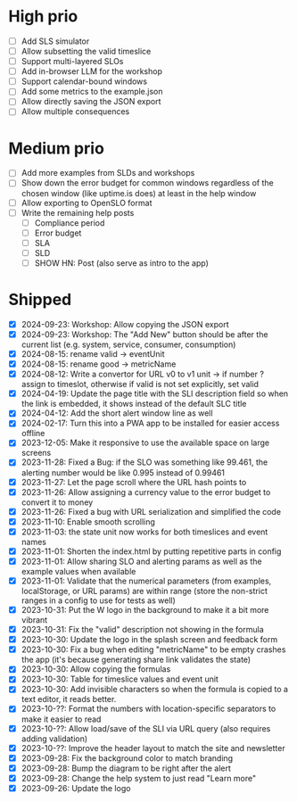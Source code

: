 # High prio

- [ ] Add SLS simulator
- [ ] Allow subsetting the valid timeslice
- [ ] Support multi-layered SLOs
- [ ] Add in-browser LLM for the workshop
- [ ] Support calendar-bound windows
- [ ] Add some metrics to the example.json
- [ ] Allow directly saving the JSON export
- [ ] Allow multiple consequences

# Medium prio

- [ ] Add more examples from SLDs and workshops
- [ ] Show down the error budget for common windows regardless of the chosen window (like uptime.is does) at least in the help window
- [ ] Allow exporting to OpenSLO format
- [ ] Write the remaining help posts
  - [ ] Compliance period
  - [ ] Error budget
  - [ ] SLA
  - [ ] SLD
  - [ ] SHOW HN: Post (also serve as intro to the app)

# Shipped

- [X] 2024-09-23: Workshop: Allow copying the JSON export
- [X] 2024-09-23: Workshop: The "Add New" button should be after the current list (e.g. system, service, consumer, consumption)
- [X] 2024-08-15: rename valid -> eventUnit
- [X] 2024-08-15: rename good -> metricName
- [X] 2024-08-12: Write a convertor for URL v0 to v1 unit -> if number ? assign to timeslot, otherwise if valid is not set explicitly, set valid
- [X] 2024-04-19: Update the page title with the SLI description field so when the link is embedded, it shows instead of the default SLC title
- [X] 2024-04-12: Add the short alert window line as well
- [X] 2024-02-17: Turn this into a PWA app to be installed for easier access offline
- [x] 2023-12-05: Make it responsive to use the available space on large screens
- [x] 2023-11-28: Fixed a Bug: if the SLO was something like 99.461, the alerting number would be like 0.995 instead of 0.99461
- [x] 2023-11-27: Let the page scroll where the URL hash points to
- [x] 2023-11-26: Allow assigning a currency value to the error budget to convert it to money
- [x] 2023-11-26: Fixed a bug with URL serialization and simplified the code
- [x] 2023-11-10: Enable smooth scrolling
- [x] 2023-11-03: the state unit now works for both timeslices and event names
- [X] 2023-11-01: Shorten the index.html by putting repetitive parts in config
- [X] 2023-11-01: Allow sharing SLO and alerting params as well as the example values when available
- [X] 2023-11-01: Validate that the numerical parameters (from examples, localStorage, or URL params) are within range (store the non-strict ranges in a config to use for tests as well)
- [X] 2023-10-31: Put the W logo in the background to make it a bit more vibrant
- [X] 2023-10-31: Fix the "valid" description not showing in the formula
- [X] 2023-10-30: Update the logo in the splash screen and feedback form
- [X] 2023-10-30: Fix a bug when editing "metricName" to be empty crashes the app (it's because generating share link validates the state)
- [X] 2023-10-30: Allow copying the formulas
- [X] 2023-10-30: Table for timeslice values and event unit
- [X] 2023-10-30: Add invisible characters so when the formula is copied to a text editor, it reads better.
- [X] 2023-10-??: Format the numbers with location-specific separators to make it easier to read
- [X] 2023-10-??: Allow load/save of the SLI via URL query (also requires adding validation)
- [X] 2023-10-??: Improve the header layout to match the site and newsletter
- [X] 2023-09-28: Fix the background color to match branding
- [X] 2023-09-28: Bump the diagram to be right after the alert
- [X] 2023-09-28: Change the help system to just read "Learn more"
- [X] 2023-09-26: Update the logo
